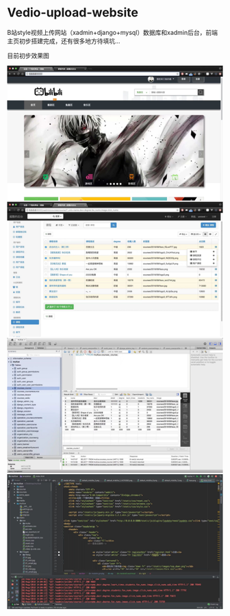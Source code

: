 # Vedio-upload-website
B站style视频上传网站（xadmin+django+mysql）数据库和xadmin后台，前端主页初步搭建完成，还有很多地方待填坑...

目前初步效果图

<img src="1.jpg">  
<img src="2.jpg">  
<img src="3.jpg">  
<img src="4.jpg">  
